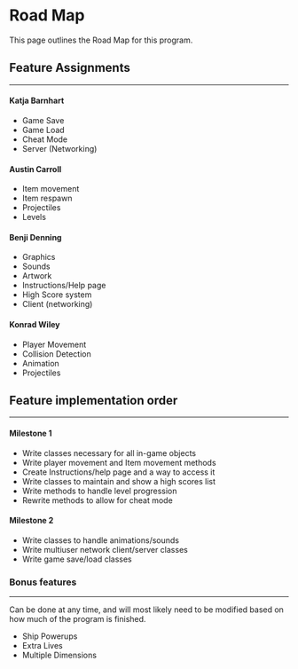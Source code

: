 # Road Map #
This page outlines the Road Map for this program.

## Feature Assignments ##

---

#### Katja Barnhart ####
  * Game Save
  * Game Load
  * Cheat Mode
  * Server (Networking)

#### Austin Carroll ####
  * Item movement
  * Item respawn
  * Projectiles
  * Levels

#### Benji Denning ####
  * Graphics
  * Sounds
  * Artwork
  * Instructions/Help page
  * High Score system
  * Client (networking)

#### Konrad Wiley ####
  * Player Movement
  * Collision Detection
  * Animation
  * Projectiles

## Feature implementation order ##

---

#### Milestone 1 ####
  * Write classes necessary for all in-game objects
  * Write player movement and Item movement methods
  * Create Instructions/help page and a way to access it
  * Write classes to maintain and show a high scores list
  * Write methods to handle level progression
  * Rewrite methods to allow for cheat mode

#### Milestone 2 ####
  * Write classes to handle animations/sounds
  * Write multiuser network client/server classes
  * Write game save/load classes

### Bonus features ###

---

Can be done at any time, and will most likely need to be modified based on how much of the program is finished.

  * Ship Powerups
  * Extra Lives
  * Multiple Dimensions
